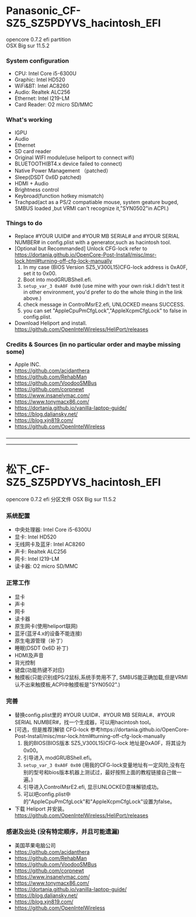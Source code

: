 # Panasonic_CF-SZ5_SZ5PDYVS_hacintosh_EFI
opencore 0.7.2 efi partition  
OSX Big sur 11.5.2
### System configuration 
 - CPU: Intel Core i5-6300U
 - Graphic: Intel HD520
 - WiFi&BT: Intel AC8260
 - Audio: Realtek ALC256
 - Ethernet: Intel I219-LM 
 - Card Reader: O2 micro SD/MMC

### What's working
 - IGPU
 - Audio
 - Ethernet
 - SD card reader
 - Original WIFI module(use heliport to connect wifi)
 - BLUETOOTH(BT4.x device failed to connect)
 - Native Power Management （patched）
 - Sleep(DSDT 0x6D patched)
 - HDMI + Audio
 - Brightness control
 - Keybroad(function hotkey mismatch)
 - Trachpad(act as a PS/2 compatiable mouse, system geature buged, SMBUS loaded ,but VRMI can't recognize it,"SYN0502"in ACPI.)

### Things to do
 - Replace #YOUR UUID# and #YOUR MB SERIAL# and #YOUR SERIAL NUMBER# in config.plist with a generator,such as hacintosh tool.  
 - [Optional but Recommanded] Unlock CFG-lock refer to https://dortania.github.io/OpenCore-Post-Install/misc/msr-lock.html#turning-off-cfg-lock-manually  
   1. In my case (BIOS Version SZ5_V300L15)CFG-lock address is 0xA0F, set it to 0x00.  
   2. Boot into modGRUBShell.efi.  
   3. <code>setup_var_3 0xA0F 0x00</code> (use mine with your own risk.I didn't test it in other environment, you'd prefer to do the whole thing in the link above.)  
   4. check message in ControlMsrE2.efi, UNLOCKED means SUCCESS.  
   5. you can set "AppleCpuPmCfgLock","AppleXcpmCfgLock" to false in config.plist.  
 - Download Heliport and install. https://github.com/OpenIntelWireless/HeliPort/releases
 
### Credits & Sources (in no particular order and maybe missing some)
 - Apple INC.
 - https://github.com/acidanthera
 - https://github.com/RehabMan
 - https://github.com/VoodooSMBus
 - https://github.com/corpnewt
 - https://www.insanelymac.com/
 - https://www.tonymacx86.com/
 - https://dortania.github.io/vanilla-laptop-guide/
 - https://blog.daliansky.net/
 - https://blog.xjn819.com/
 - https://github.com/OpenIntelWireless

 
——————————————————————————————————————————————————
# 松下_CF-SZ5_SZ5PDYVS_hacintosh_EFI
opencore 0.7.2 efi 分区文件
OSX Big sur 11.5.2

### 系统配置
 - 中央处理器: Intel Core i5-6300U
 - 显卡: Intel HD520
 - 无线网卡及蓝牙: Intel AC8260
 - 声卡: Realtek ALC256
 - 网卡: Intel I219-LM 
 - 读卡器: O2 micro SD/MMC

### 正常工作
 - 显卡
 - 声卡
 - 网卡
 - 读卡器
 - 原生网卡(使用heliport联网)
 - 蓝牙(蓝牙4.x的设备不能连接)
 - 原生电源管理（补丁）
 - 睡眠(DSDT 0x6D 补丁)
 - HDMI及声音
 - 背光控制
 - 键盘(功能热键不对应)
 - 触摸板(只能识别成PS/2鼠标,系统手势用不了, SMBUS能正确加载,但是VRMI认不出来触摸板,ACPI中触摸板是"SYN0502".)
 
 ### 完善
 - 替换config.plist里的 #YOUR UUID#、#YOUR MB SERIAL#、#YOUR SERIAL NUMBER#，找一个生成器，可以用hacintosh tool。
 - [可选，但是推荐]解锁 CFG-lock 参考https://dortania.github.io/OpenCore-Post-Install/misc/msr-lock.html#turning-off-cfg-lock-manually  
   1. 我的BIOS(BIOS版本 SZ5_V300L15)CFG-lock 地址是0xA0F，将其设为0x00。  
   2. 引导进入 modGRUBShell.efi。  
   3. <code>setup_var_3 0xA0F 0x00</code> (用我的CFG-lock变量地址有一定风险,没有在别的型号和bios版本机器上测试过，最好按照上面的教程链接自己做一遍。)  
   4. 引导进入ControlMsrE2.efi, 显示UNLOCKED意味解锁成功。   
   5. 可以吧config.plist中的"AppleCpuPmCfgLock"和"AppleXcpmCfgLock"设置为false。  
 - 下载 Heliport 并安装。 https://github.com/OpenIntelWireless/HeliPort/releases

### 感谢及出处 (没有特定顺序，并且可能遗漏)
 - 美国苹果电脑公司
 - https://github.com/acidanthera
 - https://github.com/RehabMan
 - https://github.com/VoodooSMBus
 - https://github.com/corpnewt
 - https://www.insanelymac.com/
 - https://www.tonymacx86.com/
 - https://dortania.github.io/vanilla-laptop-guide/
 - https://blog.daliansky.net/
 - https://blog.xjn819.com/
 - https://github.com/OpenIntelWireless

